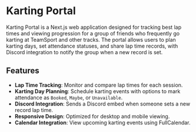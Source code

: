 # Karting Portal

Karting Portal is a Next.js web application designed for tracking best lap times and viewing progression for a group of friends who frequently go karting at TeamSport and other tracks. The portal allows users to plan karting days, set attendance statuses, and share lap time records, with Discord integration to notify the group when a new record is set.

## Features

- **Lap Time Tracking**: Monitor and compare lap times for each session.
- **Karting Day Planning**: Schedule karting events with options to mark attendance as `Booked`, `Maybe`, or `Unavailable`.
- **Discord Integration**: Sends a Discord embed when someone sets a new record lap time.
- **Responsive Design**: Optimized for desktop and mobile viewing.
- **Calendar Integration**: View upcoming karting events using FullCalendar.

